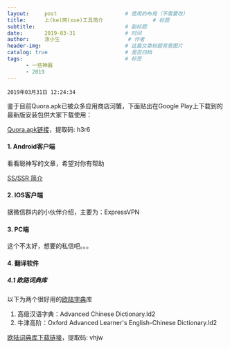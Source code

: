 ```yaml
---
layout:     post                      # 使用的布局（不需要改）
title:      上(ke)网(xue)工具简介                # 标题 
subtitle:                             # 副标题
date:       2019-03-31                # 时间
author:     涤小生                      # 作者
header-img:                           # 这篇文章标题背景图片
catalog: true                         # 是否归档
tags:                                 # 标签
      - 一些神器
      - 2019
---
```


`2019年03月31日 12:24:34`

鉴于目前Quora.apk已被众多应用商店河蟹，下面贴出在Google Play上下载到的最新版安装包供大家下载使用：

[Quora.apk链接]( https://pan.baidu.com/s/1KOs3kJUQoM8EkYHucGJrmg)，提取码: h3r6



#### 1. Android客户端

看看聪神写的文章，希望对你有帮助

[SS/SSR 简介](https://congcong0806.github.io/2018/04/20/SS/#android-客户端)

#### 2. IOS客户端

据微信群内的小伙伴介绍，主要为：ExpressVPN

#### 3. PC端

这个不太好，想要的私信吧。。。

#### 4. 翻译软件

##### 4.1 欧路词典库

以下为两个很好用的[欧陆字典](http://www.eudic.net/v4/en/app/eudic)库
1. 高级汉语字典：Advanced Chinese Dictionary.ld2
2. 牛津高阶：Oxford Advanced Learner's English-Chinese Dictionary.ld2

[欧陆词典库下载链接](https://pan.baidu.com/s/19UUhQH2NQ4PmhgV8V-jyQQ)，提取码: vhjw